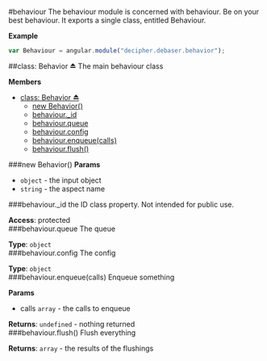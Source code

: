 <a name="module_behaviour"></a>
#behaviour
The behaviour module is concerned with behaviour. Be on your best behaviour. It exports
a single class, entitled Behaviour.

**Example**  
```js
var Behaviour = angular.module("decipher.debaser.behavior");
```

<a name="exp_module_behaviour"></a>
##class: Behavior ⏏
The main behaviour class

**Members**

* [class: Behavior ⏏](#exp_module_behaviour)
  * [new Behavior()](#exp_new_module_behaviour)
  * [behaviour._id](#module_behaviour._id)
  * [behaviour.queue](#module_behaviour#queue)
  * [behaviour.config](#module_behaviour#config)
  * [behaviour.enqueue(calls)](#module_behaviour#enqueue)
  * [behaviour.flush()](#module_behaviour#flush)

<a name="exp_new_module_behaviour"></a>
###new Behavior()
**Params**

-  `object` - the input object
-  `string` - the aspect name

<a name="module_behaviour._id"></a>
###behaviour._id
the ID class property. Not intended for public use.

**Access**: protected  
<a name="module_behaviour#queue"></a>
###behaviour.queue
The queue

**Type**: `object`  
<a name="module_behaviour#config"></a>
###behaviour.config
The config

**Type**: `object`  
<a name="module_behaviour#enqueue"></a>
###behaviour.enqueue(calls)
Enqueue something

**Params**

- calls `array` - the calls to enqueue

**Returns**: `undefined` - nothing returned  
<a name="module_behaviour#flush"></a>
###behaviour.flush()
Flush everything

**Returns**: `array` - the results of the flushings  
